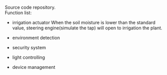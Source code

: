 Source code repository.  
Function list:  
- irrigation actuator
When the soil moisture is lower than the standard value, steering engine(simulate the tap) will open to irrigation the plant.
- environment detection

- security system

- light controlling

- device management


